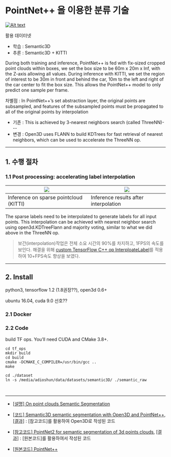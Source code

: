 # PointNet++ 을 이용한 분류 기술 

[![Alt text](https://img.youtube.com/vi/QNVJEI_g4rw/0.jpg)](https://www.youtube.com/watch?v=QNVJEI_g4rw)


활용 데이터넷 
- 학습 : Semantic3D 
- 추론 : Semantic3D + KITTI 


During both training and inference, PointNet++ is fed with fix-sized cropped point clouds within boxes, we set the box size to be 60m x 20m x Inf, with the Z-axis allowing all values. During inference with KITTI, we set the region of interest to be 30m in front and behind the car, 10m to the left and right of the car center to fit the box size. This allows the PointNet++ model to only predict one sample per frame.


차별점 : In PointNet++’s set abstraction layer, the original points are subsampled, and features of the subsampled points must be propagated to all of the original points by interpolation
- 기존 : This is achieved by 3-nearest neighbors search (called ThreeNN)--- 
- 변경 : Open3D uses FLANN to build KDTrees for fast retrieval of nearest neighbors, which can be used to accelerate the ThreeNN op.

---

## 1. 수행 절차 

### 1.1 Post processing: accelerating label interpolation


|![](http://www.open3d.org/wordpress/wp-content/uploads/images/sparse.png)|![](http://www.open3d.org/wordpress/wp-content/uploads/images/dense.png)|
|-|-|
|Inference on sparse pointcloud (KITTI)|Inference results after interpolation|




The sparse labels need to be interpolated to generate labels for all input points. This interpolation can be achieved with nearest neighbor search using open3d.KDTreeFlann and majority voting, similar to what we did above in the ThreeNN op.

> 보간(interpolation)작업은 전체 소요 시간의 90%를 차지하고, 1FPS의 속도를 보인다. 해결을 위해 [custom TensorFlow C++ op InterploateLabel](https://github.com/intel-isl/Open3D-PointNet2-Semantic3D/blob/0de2ffe85e57f3dc8e06882731062b6a44721342/tf_ops/tf_interpolate.cpp#L118)를 적용하여 10+FPS속도 향상을 보였다. 


---

## 2. Install 

python3, tensorflow 1.2 (1.8권장??), open3d 0.6+

ubuntu 16.04, cuda 9.0 선호??

### 2.1 Docker 

### 2.2 Code 

build TF ops. You’ll need CUDA and CMake 3.8+.

```
cd tf_ops
mkdir build
cd build
cmake -DCMAKE_C_COMPILER=/usr/bin/gcc ..
make

```


```
cd ./dataset
ln -s /media/adioshun/data/datasets/semantic3D/ ./semantic_raw



```








---

- [[설명] On point clouds Semantic Segmentation](http://www.open3d.org/index.php/2019/01/16/on-point-clouds-semantic-segmentation/?fbclid=IwAR1zYJfqJxwFarNKp7rBkLEjmhzHEuFQiTv2Yo9vmly2AFRZmii8oBnMM0k)

- [[코드] Semantic3D semantic segmentation with Open3D and PointNet++](https://github.com/IntelVCL/Open3D-PointNet2-Semantic3D), [[결과]](http://www.semantic3d.net/view_method_detail.php?method=PointNet2_Demo) : [참고코드]를 활용하여 Open3D로 작성된 코드  

- [[참고코드] PointNet2 for semantic segmentation of 3d points clouds](https://github.com/mathieuorhan/pointnet2_semantic), [[결과]](http://www.semantic3d.net/view_method_detail.php?method=pointnetpp_sem) : [원본코드]를 활용하여서 작성된 코드 

- [[원본코드] PointNet++](https://github.com/charlesq34/pointnet2)